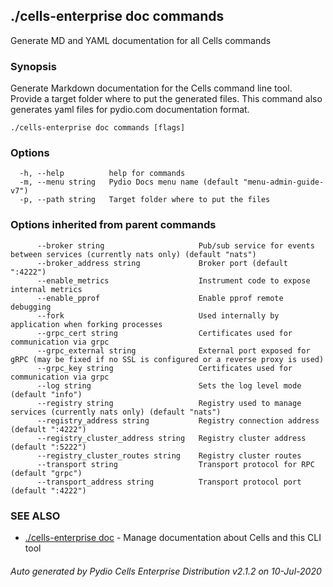 ## ./cells-enterprise doc commands

Generate MD and YAML documentation for all Cells commands

### Synopsis

Generate Markdown documentation for the Cells command line tool.
Provide a target folder where to put the generated files.
This command also generates yaml files for pydio.com documentation format.


```
./cells-enterprise doc commands [flags]
```

### Options

```
  -h, --help          help for commands
  -m, --menu string   Pydio Docs menu name (default "menu-admin-guide-v7")
  -p, --path string   Target folder where to put the files
```

### Options inherited from parent commands

```
      --broker string                     Pub/sub service for events between services (currently nats only) (default "nats")
      --broker_address string             Broker port (default ":4222")
      --enable_metrics                    Instrument code to expose internal metrics
      --enable_pprof                      Enable pprof remote debugging
      --fork                              Used internally by application when forking processes
      --grpc_cert string                  Certificates used for communication via grpc
      --grpc_external string              External port exposed for gRPC (may be fixed if no SSL is configured or a reverse proxy is used)
      --grpc_key string                   Certificates used for communication via grpc
      --log string                        Sets the log level mode (default "info")
      --registry string                   Registry used to manage services (currently nats only) (default "nats")
      --registry_address string           Registry connection address (default ":4222")
      --registry_cluster_address string   Registry cluster address (default ":5222")
      --registry_cluster_routes string    Registry cluster routes
      --transport string                  Transport protocol for RPC (default "grpc")
      --transport_address string          Transport protocol port (default ":4222")
```

### SEE ALSO

* [./cells-enterprise doc](./cells-enterprise-doc)	 - Manage documentation about Cells and this CLI tool

###### Auto generated by Pydio Cells Enterprise Distribution v2.1.2 on 10-Jul-2020
